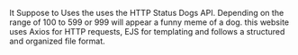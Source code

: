 It Suppose to Uses the uses the HTTP Status Dogs API. Depending on the range of 100 to 599 or 999 will appear a funny meme of a dog. this website uses Axios for HTTP requests, EJS for templating and follows a structured and organized file format.